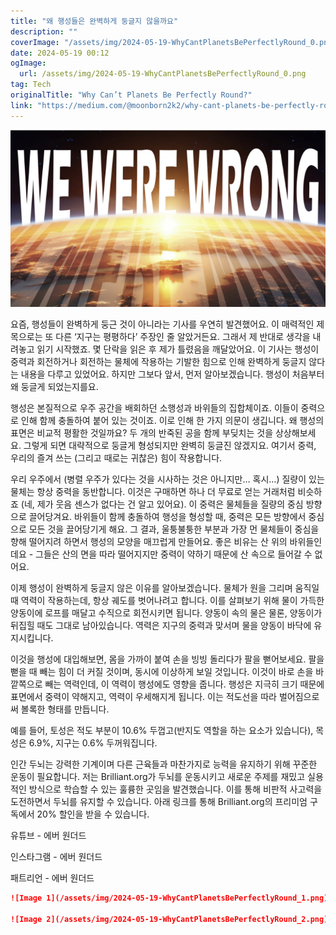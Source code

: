 ```yaml
---
title: "왜 행성들은 완벽하게 둥글지 않을까요"
description: ""
coverImage: "/assets/img/2024-05-19-WhyCantPlanetsBePerfectlyRound_0.png"
date: 2024-05-19 00:12
ogImage: 
  url: /assets/img/2024-05-19-WhyCantPlanetsBePerfectlyRound_0.png
tag: Tech
originalTitle: "Why Can’t Planets Be Perfectly Round?"
link: "https://medium.com/@moonborn2k2/why-cant-planets-be-perfectly-round-9ae40807a62f"
---
```



<img src="/assets/img/2024-05-19-WhyCantPlanetsBePerfectlyRound_0.png" />

요즘, 행성들이 완벽하게 둥근 것이 아니라는 기사를 우연히 발견했어요. 이 매력적인 제목으로는 또 다른 ‘지구는 평평하다’ 주장인 줄 알았거든요. 그래서 제 반대로 생각을 내려놓고 읽기 시작했죠. 몇 단락을 읽은 후 제가 틀렸음을 깨달았어요. 이 기사는 행성이 중력과 회전하거나 회전하는 물체에 작용하는 기발한 힘으로 인해 완벽하게 둥글지 않다는 내용을 다루고 있었어요. 하지만 그보다 앞서, 먼저 알아보겠습니다. 행성이 처음부터 왜 둥글게 되었는지를요.

행성은 본질적으로 우주 공간을 배회하던 소행성과 바위들의 집합체이죠. 이들이 중력으로 인해 함께 충돌하여 붙어 있는 것이죠. 이로 인해 한 가지 의문이 생깁니다. 왜 행성의 표면은 비교적 평활한 것일까요? 두 개의 반죽된 공을 함께 부딪치는 것을 상상해보세요. 그렇게 되면 대략적으로 둥글게 형성되지만 완벽히 둥글진 않겠지요. 여기서 중력, 우리의 즐겨 쓰는 (그리고 때로는 귀찮은) 힘이 작용합니다.

우리 우주에서 (병렬 우주가 있다는 것을 시사하는 것은 아니지만… 혹시…) 질량이 있는 물체는 항상 중력을 동반합니다. 이것은 구매하면 하나 더 무료로 얻는 거래처럼 비슷하죠 (네, 제가 웃음 센스가 없다는 건 알고 있어요). 이 중력은 물체들을 질량의 중심 방향으로 끌어당겨요. 바위들이 함께 충돌하여 행성을 형성할 때, 중력은 모든 방향에서 중심으로 모든 것을 끌어당기게 해요. 그 결과, 울퉁불퉁한 부분과 가장 먼 물체들이 중심을 향해 떨어지려 하면서 행성의 모양을 매끄럽게 만들어요. 좋은 비유는 산 위의 바위들인데요 - 그들은 산의 면을 따라 떨어지지만 중력이 약하기 때문에 산 속으로 들어갈 수 없어요.

<div class="content-ad"></div>

이제 행성이 완벽하게 둥글지 않은 이유를 알아보겠습니다. 물체가 원을 그리며 움직일 때 역력이 작용하는데, 항상 궤도를 벗어나려고 합니다. 이를 살펴보기 위해 물이 가득한 양동이에 로프를 매달고 수직으로 회전시키면 됩니다. 양동이 속의 물은 물론, 양동이가 뒤집힐 때도 그대로 남아있습니다. 역력은 지구의 중력과 맞서며 물을 양동이 바닥에 유지시킵니다.

이것을 행성에 대입해보면, 몸을 가까이 붙여 손을 빙빙 돌리다가 팔을 뻗어보세요. 팔을 뻗을 때 빼는 힘이 더 커질 것이며, 동시에 이상하게 보일 것입니다. 이것이 바로 손을 바깥쪽으로 빼는 역력인데, 이 역력이 행성에도 영향을 줍니다. 행성은 지극히 크기 때문에 표면에서 중력이 약해지고, 역력이 우세해지게 됩니다. 이는 적도선을 따라 벌어짐으로써 볼록한 형태를 만듭니다.

예를 들어, 토성은 적도 부분이 10.6% 두껍고(반지도 역할을 하는 요소가 있습니다), 목성은 6.9%, 지구는 0.6% 두꺼워집니다.

인간 두뇌는 강력한 기계이며 다른 근육들과 마찬가지로 능력을 유지하기 위해 꾸준한 운동이 필요합니다. 저는 Brilliant.org가 두뇌를 운동시키고 새로운 주제를 재밌고 실용적인 방식으로 학습할 수 있는 훌륭한 곳임을 발견했습니다. 이를 통해 비판적 사고력을 도전하면서 두뇌를 유지할 수 있습니다. 아래 링크를 통해 Brilliant.org의 프리미엄 구독에서 20% 할인을 받을 수 있습니다.

<div class="content-ad"></div>

유튜브 - 에버 원더드

인스타그램 - 에버 원더드

패트리언 - 에버 원더드

<div class="content-ad"></div>

```markdown
![Image 1](/assets/img/2024-05-19-WhyCantPlanetsBePerfectlyRound_1.png)

![Image 2](/assets/img/2024-05-19-WhyCantPlanetsBePerfectlyRound_2.png)
```